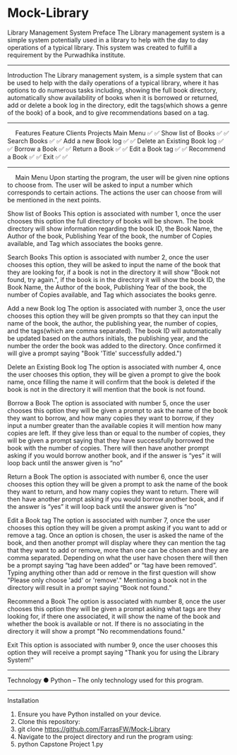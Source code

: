 # Mock-Library
Library Management System
Preface
The Library management system is a simple system potentially used in a library to help with the day to day operations of a typical library. This system was created to fulfill a requirement by the Purwadhika institute.
________________________________________
Introduction
The Library management system, is a simple system that can be used to help with the daily operations of a typical library, where it has options to do numerous tasks including, showing the full book directory, automatically show availability of books when it is borrowed or returned, add or delete a book log in the directory, edit the tags(which shows a genre of the book) of a book, and to give recommendations based on a tag.
________________________________________
 
Features
Feature	Clients	Projects
Main Menu	✅	✅
Show list of Books	✅	✅
Search Books	✅	✅
Add a new Book log	✅	✅
Delete an Existing Book log	✅	✅
Borrow a Book	✅	✅ 
Return a Book	✅	✅
Edit a Book tag	✅	✅
Recommend a Book	✅	✅
Exit	✅	✅

________________________________________
 
Main Menu
Upon starting the program, the user will be given nine options to choose from. The user will be asked to input a number which corresponds to certain actions. The actions the user can choose from will be mentioned in the next points.

Show list of Books
This option is associated with number 1, once the user chooses this option the full directory of books will be shown. The book directory will show information regarding the book ID, the Book Name, the Author of the book, Publishing Year of the book, the number of Copies available, and Tag which associates the books genre.

Search Books
This option is associated with number 2, once the user chooses this option, they will be asked to input the name of the book that they are looking for, if a book is not in the directory it will show "Book not found, try again.", if the book is in the directory it will show the book ID, the Book Name, the Author of the book, Publishing Year of the book, the number of Copies available, and Tag which associates the books genre.

Add a new Book log
The option is associated with number 3, once the user chooses this option they will be given prompts so that they can input the name of the book, the author, the publishing year, the number of copies, and the tags(which are comma separated). The book ID will automatically be updated based on the authors initials, the publishing year, and the number the order the book was added to the directory. Once confirmed it will give a prompt saying "Book 'Title' successfully added.")


Delete an Existing Book log
The option is associated with number 4, once the user chooses this option, they will be given a prompt to give the book name, once filling the name it will confirm that the book is deleted if the book is not in the directory it will mention that the book is not found.

Borrow a Book
The option is associated with number 5, once the user chooses this option they will be given a prompt to ask the name of the book they want to borrow, and how many copies they want to borrow, if they input a number greater than the available copies it will mention how many copies are left. If they give less than or equal to the number of copies, they will be given a prompt saying that they have successfully borrowed the book with the number of copies. There will then have another prompt asking if you would borrow another book, and if the answer is “yes” it will loop back until the answer given is “no”

Return a Book
The option is associated with number 6, once the user chooses this option they will be given a prompt to ask the name of the book they want to return, and how many copies they want to return. There will then have another prompt asking if you would borrow another book, and if the answer is “yes” it will loop back until the answer given is “no”

Edit a Book tag
The option is associated with number 7, once the user chooses this option they will be given a prompt asking if you want to add or remove a tag. Once an option is chosen, the user is asked the name of the book, and then another prompt will display where they can mention the tag that they want to add or remove, more than one can be chosen and they are comma separated. Depending on what the user have chosen there will then be a prompt saying “tag have been added” or “tag have been removed”. Typing anything other than add or remove in the first question will show "Please only choose 'add' or 'remove'." Mentioning a book not in the directory will result in a prompt saying “Book not found.”

Recommend a Book
The option is associated with number 8, once the user chooses this option they will be given a prompt asking what tags are they looking for, if there one associated, it will show the name of the book and whether the book is available or not. If there is no associating in the directory it will show a prompt "No recommendations found."

Exit
This option is associated with number 9, once the user chooses this option they will receive a prompt saying "Thank you for using the Library System!"
 
________________________________________
Technology
●	Python – The only technology used for this program.
________________________________________
Installation
1.	Ensure you have Python installed on your device.
2.	Clone this repository:
3.	git clone https://github.com/FarrasFW/Mock-Library
4.	Navigate to the project directory and run the program using:
5.	python Capstone Project 1.py
